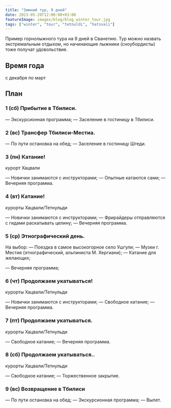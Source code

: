 ```yaml
---
title: "Зимний тур, 9 дней"
date: 2023-05-20T12:00:00+03:00
featureImage: images/blog/blog_winter_tour.jpg
tags: ["winter", "tour", "tetnuldi", "hatsvali"]
---
```


Пример горнолыжного тура на 9 дней в Сванетию. Тур можно назвать экстремальным отдыхом, но начинающие лыжники (сноубордисты) тоже получат удовольствие.

## Время года
с декабря по март

## План
### 1 (сб) Прибытие в Тбилиси.

— Экскурсионная программа;
— Заселение в гостиницу в Тбилиси.

### 2 (вс) Трансфер Тбилиси-Местиа.

— По пути остановка на обед;
— Заселение в гостиницу Шгеди.

### 3 (пн) Катание!

курорт Хацвали

— Новички занимаются с инструкторами;
— Опытные катаются сами;
— Вечерняя программа.

### 4 (вт) Катание!

курорты Хацвали/Тетнульди

— Новички занимаются с инструкторами;
— Фрирайдеры отправляются с гидами раскатывать целину;
— Вечерняя программа.

### 5 (ср) Этнографический день.

На выбор:
— Поездка в самое высокогорное село Ушгули;
— Музеи г. Местия (этнографический, альпиниста М. Хергиани);
— Катание для желающих;

— Вечерняя программа;

### 6 (чт) Продолжаем укатываться!

курорты Хацвали/Тетнульди

— Новички занимаются с инструкторами;
— Свободное катание;
— Вечерняя программа.

### 7 (пт) Продолжаем укатываться.

курорты Хацвали/Тетнульди

— Свободное катание;
— Вечерняя программа.

### 8 (сб) Продолжаем укатываться..

курорты Хацвали/Тетнульди

— Свободное катание;
— Торжественное закрытие.

### 9 (вс) Возвращение в Тбилиси

— По пути остановка на обед;
— Экскурсионная программа;
— Вылет.